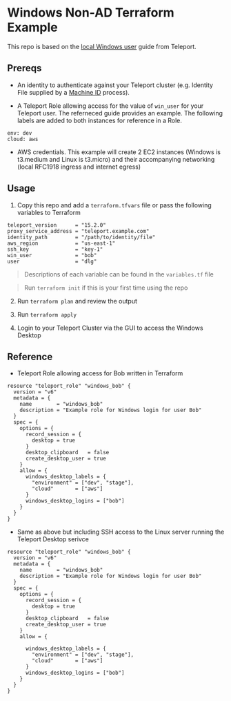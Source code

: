 # Windows Non-AD Terraform Example
This repo is based on the [local Windows user](https://goteleport.com/docs/desktop-access/getting-started/) guide from Teleport. 

## Prereqs
* An identity to authenticate against your Teleport cluster (e.g. Identity File supplied by a [Machine ID](https://goteleport.com/docs/machine-id/access-guides/terraform/) process). 

* A Teleport Role allowing access for the value of `win_user` for your Teleport user. The referneced guide provides an example. The following labels are added to both instances for reference in a Role. 

```
env: dev
cloud: aws
```

* AWS credentials. This example will create 2 EC2 instances (Windows is t3.medium and Linux is t3.micro) and their accompanying networking (local RFC1918 ingress and internet egress)


## Usage
1. Copy this repo and add a `terraform.tfvars` file or pass the following variables to Terraform 

```
teleport_version      = "15.2.0"
proxy_service_address = "teleport.example.com"
identity_path         = "/path/to/identity/file"
aws_region            = "us-east-1"
ssh_key               = "key-1"
win_user              = "bob"
user                  = "dlg"
```

> Descriptions of each variable can be found in the `variables.tf` file

> Run `terraform init` if this is your first time using the repo

2. Run `terraform plan` and review the output

3. Run `terraform apply` 

4. Login to your Teleport Cluster via the GUI to access the Windows Desktop

## Reference

* Teleport Role allowing access for Bob written in Terraform

```
resource "teleport_role" "windows_bob" {
  version = "v6"
  metadata = {
    name        = "windows_bob"
    description = "Example role for Windows login for user Bob"
  }
  spec = {
    options = {
      record_session = {
        desktop = true
      }
      desktop_clipboard   = false
      create_desktop_user = true
    }
    allow = {
      windows_desktop_labels = {
        "environment" = ["dev", "stage"],
        "cloud"       = ["aws"]
      }
      windows_desktop_logins = ["bob"]
    }
  }
}
```

* Same as above but including SSH access to the Linux server running the Teleport Desktop serivce

```
resource "teleport_role" "windows_bob" {
  version = "v6"
  metadata = {
    name        = "windows_bob"
    description = "Example role for Windows login for user Bob"
  }
  spec = {
    options = {
      record_session = {
        desktop = true
      }
      desktop_clipboard   = false
      create_desktop_user = true
    }
    allow = {
      
      windows_desktop_labels = {
        "environment" = ["dev", "stage"],
        "cloud"       = ["aws"]
      }
      windows_desktop_logins = ["bob"]
    }
  }
}
```